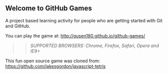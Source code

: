 ## Welcome to GitHub Games

A project based learning activity for people who are getting started with Git and GitHub.

You can play the game at: http://gusen180.github.io/github-games/

>> _*SUPPORTED BROWSERS*: Chrome, Firefox, Safari, Opera and IE9+_

This fun open source game was cloned from: https://github.com/jakesgordon/javascript-tetris
